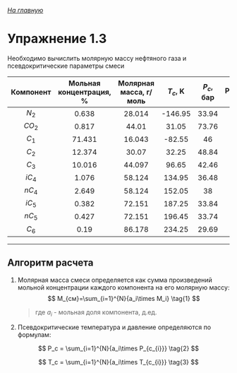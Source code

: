 ﻿*[На главную](https://mpt1901.github.io/)*

# Упражнение 1.3

Необходимо вычислить молярную массу нефтяного газа и псевдокритические параметры смеси

|Компонент|Мольная концентрация, %|Молярная масса, г/моль|$T_c$, K|$P_c$, бар|Расчетное$P_{c_{i}}$|Расчетное$T_{c_{i}}$|
|:---:|:---:|:---:|:---:|:---:|---|---|
|$N_2$|0.638|28.014|-146.95|33.94|
|$CO_2$|0.817|44.01|31.05|73.76|
|$C_1$|71.431|16.043|-82.55|46|
|$C_2$|12.374|30.07|32.25|48.84|
|$C_3$|10.016|44.097|96.65|42.46|
|$iC_4$|1.076|58.124|134.95|36.48|
|$nC_4$|2.649|58.124|152.05|38|
|$iC_5$|0.382|72.151|187.25|33.84|
|$nC_5$|0.427|72.151|196.45|33.74|
|$C_6$|0.19|86.178|234.25|29.69|

---
## Алгоритм расчета

1. Молярная масса смеси определяется как сумма произведений мольной концентрации каждого компонента на его молярную массу:
    $$
    M_{см}=\sum_{i=1}^{N}{a_i\times M_i}
    \tag{1}
    $$
    >где $a_i$ - мольная доля компонента, д.ед.
 
 2. Псевдокритические температура и давление определяются по формулам:

$$
P_c = \sum_{i=1}^{N}{a_i\times P_{c_{i}}}
\tag{2}
$$

$$
T_c = \sum_{i=1}^{N}{a_i\times T_{c_{i}}}
\tag{3}
$$


